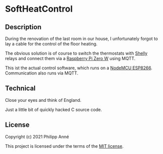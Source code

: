 # SoftHeatControl

## Description

During the renovation of the last room in our house, I unfortunately forgot to lay a cable for the control of the floor heating.

The obvious solution is of course to switch the thermostats with [Shelly](https://shelly.cloud) relays and connect them via a [Raspberry Pi Zero W](https://www.raspberrypi.org/products/raspberry-pi-zero-w/) using MQTT. 

This ist the actual control software, which runs on a [NodeMCU ESP8266](https://de.wikipedia.org/wiki/NodeMCU). Communication also runs via MQTT.

## Technical

Close your eyes and think of England.

Just a little bit of quickly hacked C source code.

## License

Copyright (c) 2021 Philipp Anné

This project is licensed under the terms of the [MIT license](./LICENSE).